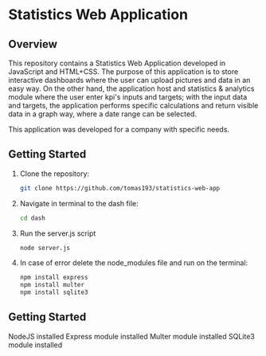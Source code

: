 # Statistics Web Application

## Overview
This repository contains a Statistics Web Application developed in JavaScript and HTML+CSS. The purpose of this application is to store interactive dashboards where the user can upload pictures and data in an easy way.
On the other hand, the application host and statistics & analytics module where the user enter kpi's inputs and targets; with the input data and targets, the application performs specific calculations and return visible
data in a graph way, where a date range can be selected.

This application was developed for a company with specific needs.

## Getting Started
1. Clone the repository:
   ```sh
   git clone https://github.com/tomas193/statistics-web-app
2. Navigate in terminal to the dash file:
   ```sh
   cd dash
3. Run the server.js script
   ```sh
   node server.js

4. In case of error delete the node_modules file and run on the terminal:
   ```sh
   npm install express
   npm install multer
   npm install sqlite3

## Getting Started
NodeJS installed
Express module installed
Multer module installed
SQLite3 module installed
